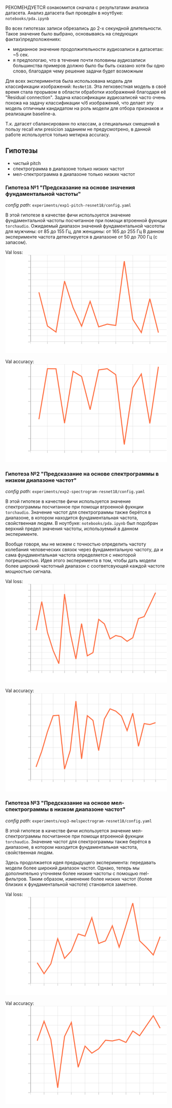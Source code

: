 РЕКОМЕНДУЕТСЯ ознакомится сначала с результатами анализа датасета.
Анализ датасета был проведён в ноутбуке: `notebooks/pda.ipynb` 

Во всех гипотезах записи обрезались до 2-х секундной длительности. Такое значение было выбрано, основываясь на следующих фактах\предположениях:
* медианное значение продолжительности аудиозаписи в датасетах: ~5 сек.
* я предпологаю, что в течение почти половины аудиозаписи большинства примеров должно было бы быть сказано хотя бы одно слово, благодаря чему решение задачи будет возможным

Для всех экспериментов была использована модель для классификации изображений: `ResNet18`. Эта легковестная модель в своё время стала прорывом в области обработки изображений благодаря её "Residual connection". Задача классификации аудиозаписей часто очень похожа на задачу классификации ч/б изображений, что делает эту модель отличным кандидатом на роль модели для отбора признаков и реализации baseline-а.

Т.к. датасет сбалансированн по классам, а специальных смещений в пользу recall или presicion заданием не предусмотрено, в данной работе используется только метирка accuracy.

## Гипотезы
* чистый pitch
* спектрограмма в диапазоне только низких частот
* мел-спектрограмма в диапазоне только низких частот

### Гипотеза №1 "Предсказание на основе значения фундаментальной частоты"
*config path*: `experiments/exp1-pitch-resnet18/config.yaml`

В этой гипотезе в качестве фичи используется значение фундаментальной частоты посчитанное при помощи втроенной фукнции `torchaudio`.
Ожидаемый диапазон значений фундаментальной часототы для мужчины: от 85 до 155 Гц, для женщины: от 165 до 255 Гц
В данном эксперименте частота детектируется в диапазоне от 50 до 700 Гц (с запасом).

Val loss:
![Val loss](experiments/exp1-pitch-resnet18/Loss_val.svg)

Val accuracy:
![Val accuracy](experiments/exp1-pitch-resnet18/accuracy_val.svg)

### Гипотеза №2 "Предсказание на основе спектрограммы в низком диапазоне частот"
*config path*: `experiments/exp2-spectrogram-resnet18/config.yaml`

В этой гипотезе в качестве фичи используется значение спектрограммы посчитанное при помощи втроенной фукнции `torchaudio`. 
Значение частот для спектрограммы также берётся в диапазоне, в котором находится фундаментальная частота, свойственная людям. 
В ноутбуке: `notebooks/pda.ipynb` был подобран верхний предел значения частоты, используемый в данном эксперименте.

Вообще говоря, мы не можем с точностью определить частоту колебания человеческих связок через фундаментальную частоту, да и сама фундаментальная частота определяется с некоторой погрешностью. Идея этого эксперимента в том, чтобы дать модели более широкий частотный диапазон с соответсвующей каждой частоте мощностью сигнала.

Val loss:
![Val loss](experiments/exp2-spectrogram-resnet18/Loss_val.svg)

Val accuracy:
![Val accuracy](experiments/exp2-spectrogram-resnet18/accuracy_val.svg)

### Гипотеза №3 "Предсказание на основе мел-спектрограммы в низком диапазоне частот"
*config path*: `experiments/exp3-melspectrogram-resnet18/config.yaml`

В этой гипотезе в качестве фичи используется значение мел-спектрограммы посчитанное при помощи втроенной фукнции `torchaudio`. 
Значение частот для спектрограммы также берётся в диапазоне, в котором находится фундаментальная частота, свойственная людям. 

Здесь продолжается идея предыдущего эксперимента: передавать модели более широкий диапазон частот.
Однако, теперь мы дополнительно уточняем более низкие частоты с помощью mel-фильтров. Таким образом, изменение более низких частот (более близких к фундаментальной частоте) становится заметнее.

Val loss:
![Val loss](experiments/exp3-melspectrogram-resnet18/Loss_val.svg)

Val accuracy:
![Val accuracy](experiments/exp3-melspectrogram-resnet18/accuracy_val.svg)